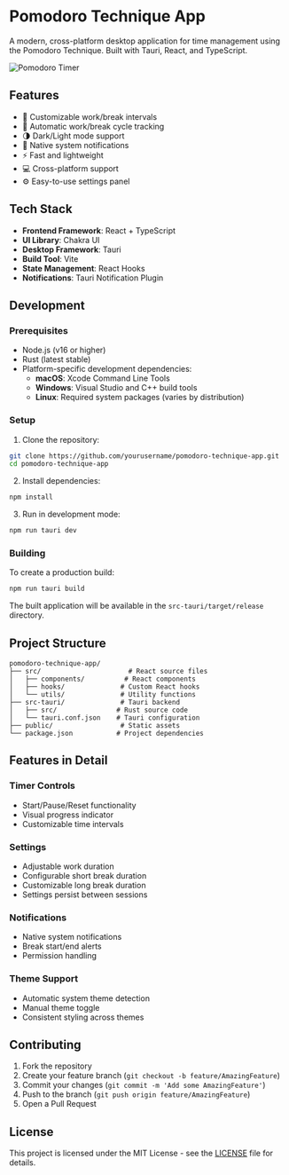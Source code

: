 # Pomodoro Technique App

A modern, cross-platform desktop application for time management using the Pomodoro Technique. Built with Tauri, React, and TypeScript.

![Pomodoro Timer](./screenshots/app.png)

## Features

- 🎯 Customizable work/break intervals
- 🔄 Automatic work/break cycle tracking
- 🌗 Dark/Light mode support
- 🔔 Native system notifications
- ⚡ Fast and lightweight
- 💻 Cross-platform support
- ⚙️ Easy-to-use settings panel

## Tech Stack

- **Frontend Framework**: React + TypeScript
- **UI Library**: Chakra UI
- **Desktop Framework**: Tauri
- **Build Tool**: Vite
- **State Management**: React Hooks
- **Notifications**: Tauri Notification Plugin

## Development

### Prerequisites

- Node.js (v16 or higher)
- Rust (latest stable)
- Platform-specific development dependencies:
  - **macOS**: Xcode Command Line Tools
  - **Windows**: Visual Studio and C++ build tools
  - **Linux**: Required system packages (varies by distribution)

### Setup

1. Clone the repository:
```bash
git clone https://github.com/yourusername/pomodoro-technique-app.git
cd pomodoro-technique-app
```

2. Install dependencies:
```bash
npm install
```

3. Run in development mode:
```bash
npm run tauri dev
```

### Building

To create a production build:
```bash
npm run tauri build
```

The built application will be available in the `src-tauri/target/release` directory.

## Project Structure

```
pomodoro-technique-app/
├── src/                      # React source files
│   ├── components/          # React components
│   ├── hooks/              # Custom React hooks
│   └── utils/              # Utility functions
├── src-tauri/              # Tauri backend
│   ├── src/               # Rust source code
│   └── tauri.conf.json    # Tauri configuration
├── public/                 # Static assets
└── package.json           # Project dependencies
```

## Features in Detail

### Timer Controls
- Start/Pause/Reset functionality
- Visual progress indicator
- Customizable time intervals

### Settings
- Adjustable work duration
- Configurable short break duration
- Customizable long break duration
- Settings persist between sessions

### Notifications
- Native system notifications
- Break start/end alerts
- Permission handling

### Theme Support
- Automatic system theme detection
- Manual theme toggle
- Consistent styling across themes

## Contributing

1. Fork the repository
2. Create your feature branch (`git checkout -b feature/AmazingFeature`)
3. Commit your changes (`git commit -m 'Add some AmazingFeature'`)
4. Push to the branch (`git push origin feature/AmazingFeature`)
5. Open a Pull Request

## License

This project is licensed under the MIT License - see the [LICENSE](LICENSE) file for details.
